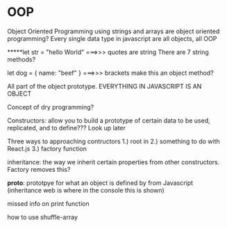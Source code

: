 # OOP
Object Oriented Programming
using strings and arrays are object oriented programming?
Every single data type in javascript are all objects, all OOP

*****let str = "hello World" ===>>> quotes are string
There are 7 string methods?


let dog = {
    name: "beef"
} ===>>> brackets make this an object method?

All part of the object prototype. EVERYTHING IN JAVASCRIPT IS AN OBJECT

Concept of dry programming?

Constructors: allow you to build a prototype of certain data to be used, replicated, and to define??? Look up later

Three ways to approaching contructors
1.) root in 
2.) something to do with React.js
3.) factory function

inheritance: the way we inherit certain properties from other constructors. Factory removes this?

__proto__: prototpye for what an object is defined by from Javascript (inheritance web is where in the console this is shown)

missed info on print function

how to use shuffle-array


